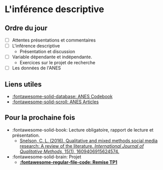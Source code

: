 # L'inférence descriptive

## Ordre du jour
- [ ] Attentes présentations et commentaires
- [ ] L'inférence descriptive
    - Présentation et discussion
- [ ] Variable dépendante et indépendante.
    - Exercices sur le projet de recherche
- [ ] Les données de l'ANES

## Liens utiles
- [:fontawesome-solid-database: ANES Codebook](https://sda.berkeley.edu/sdaweb/docs/nes2020full/DOC/hcbkh01.htm)
- [:fontawesome-solid-scroll: ANES Articles](https://electionstudies.org/papers-documents/anes-bibliography/)

## Pour la prochaine fois
- :fontawesome-solid-book: Lecture obligatoire, rapport de lecture et présentation.
    - [Snelson, C. L. (2016). Qualitative and mixed methods social media research: A review of the literature. *International Journal of Qualitative Methods*, 15(1), 1609406915624574.](https://journals.sagepub.com/doi/pdf/10.1177/1609406915624574)
- :fontawesome-solid-brain: Projet
    - [**:fontawesome-regular-file-code: Remise TP1**](https://colab.research.google.com/github/mickaeltemporao/mdss-materials/blob/main/projet-de-recherche.ipynb)

